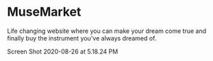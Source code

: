 # MuseMarket
Life changing website where you can make your dream come true and finally buy the instrument you've always dreamed of.

Screen Shot 2020-08-26 at 5.18.24 PM
